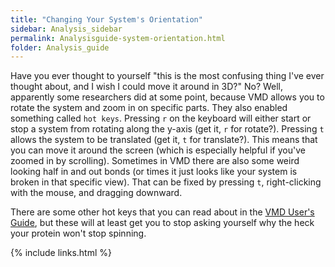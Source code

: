 ```yaml
---
title: "Changing Your System's Orientation"
sidebar: Analysis_sidebar
permalink: Analysisguide-system-orientation.html
folder: Analysis_guide
---
```


<link rel="stylesheet" href="css/theme-purple.css">

Have you ever thought to yourself "this is the most confusing thing I've ever
thought about, and I wish I could move it around in 3D?" No?
Well, apparently some researchers did at some point, because VMD allows you to
rotate the system and zoom in on specific parts.
They also enabled something called `hot keys`.
Pressing `r` on the keyboard will either start or stop a system from rotating
along the y-axis (get it, `r` for rotate?).
Pressing `t` allows the system to be translated (get it, `t` for translate?).
This means that you can move it around the screen (which is especially helpful
if you've zoomed in by scrolling).
Sometimes in VMD there are also some weird looking half in and out bonds
(or times it just looks like your system is broken in that specific view).
That can be fixed by pressing `t`, right-clicking with the mouse, and dragging
downward.

There are some other hot keys that you can read about in the
[VMD User's Guide](http://www.ks.uiuc.edu/Research/vmd/current/ug/), but these
will at least get you to stop asking yourself why the heck your protein won't
stop spinning.

{% include links.html %}
